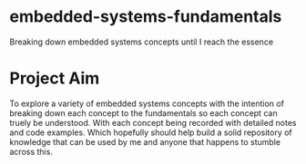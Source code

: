 # embedded-systems-fundamentals
Breaking down embedded systems concepts until I reach the essence 

# Project Aim
To explore a variety of embedded systems concepts with the intention of breaking down each concept to the fundamentals so each concept can truely be understood.
With each concept being recorded with detailed notes and code examples. Which hopefully should help build a solid repository of knowledge that can be used by me and anyone that happens to stumble across this.
